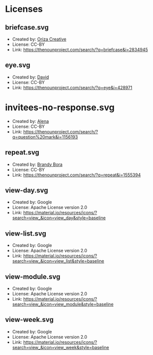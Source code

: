 # Licenses

## briefcase.svg
- Created by: [Oriza Creative](https://thenounproject.com/orizacreativa)
- License: CC-BY
- Link: https://thenounproject.com/search/?q=briefcase&i=2834945

## eye.svg
- Created by: [David](https://thenounproject.com/kaxgyatso)
- License: CC-BY
- Link: https://thenounproject.com/search/?q=eye&i=428971

# invitees-no-response.svg
- Created by: [Alena](https://thenounproject.com/joyeyes)
- License: CC-BY
- Link: https://thenounproject.com/search/?q=question%20mark&i=1156193

## repeat.svg
- Created by: [Brandy Bora](https://thenounproject.com/brandy.bora/)
- License: CC-BY
- Link: https://thenounproject.com/search/?q=repeat&i=1555394

## view-day.svg
- Created by: Google
- License: Apache License version 2.0
- Link: https://material.io/resources/icons/?search=view_&icon=view_day&style=baseline

## view-list.svg
- Created by: Google
- License: Apache License version 2.0
- Link: https://material.io/resources/icons/?search=view_&icon=view_list&style=baseline

## view-module.svg
- Created by: Google
- License: Apache License version 2.0
- Link: https://material.io/resources/icons/?search=view_&icon=view_module&style=baseline

## view-week.svg
- Created by: Google
- License: Apache License version 2.0
- Link: https://material.io/resources/icons/?search=view_&icon=view_week&style=baseline
